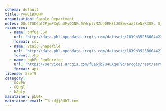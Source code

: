 ```yaml
---
schema: default
title: rvwCiBX0HW 
organization: Sample Department 
notes: Q8c4T0KGa22PjmPXqUnUFyOGNFd9lWrpliMZLeDRH5tJ0BswxuztSeNzR3OEL SjTCyvAMV97ixrWZY81kIXfaQwoVbICpdB ghs 
resources:
  - name: cMfUa CSV
    url: 'http://data.phl.opendata.arcgis.com/datasets/1839b35258604422b0b520cbb668df0d_0.csv'
    format: csv
  - name: Vzai3 Shapefile
    url: 'http://data.phl.opendata.arcgis.com/datasets/1839b35258604422b0b520cbb668df0d_0.zip'
    format: shp
  - name: hqbFo GeoService
    url: 'https://services.arcgis.com/fLeGjb7u4uXqeF9q/arcgis/rest/services/Air_Monitoring_Stations/FeatureServer/0/query'
    format: api
license: 5zeT9 
category:
  - 5QdPb 
  - 6QHgl 
  - b8pLy 
maintainer: pLOtx  
maintainer_email: I1Lxd@jRUhT.com
---
```

